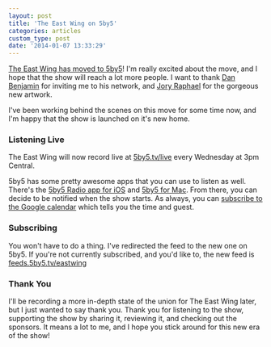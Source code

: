 ```yaml
---
layout: post
title: 'The East Wing on 5by5'
categories: articles
custom_type: post
date: '2014-01-07 13:33:29'
---
```

[The East Wing has moved to 5by5](http://5by5.tv/eastwing)! I'm really excited about the move, and I hope that the show will reach a lot more people. I want to thank [Dan Benjamin](http://5by5.tv/people/dan-benjamin) for inviting me to his network, and [Jory Raphael](http://sensibleworld.com/) for the gorgeous new artwork.

I've been working behind the scenes on this move for some time now, and I'm happy that the show is launched on it's new home.

### Listening Live
The East Wing will now record live at [5by5.tv/live](http://5by5.tv/live) every Wednesday at 3pm Central.

5by5 has some pretty awesome apps that you can use to listen as well. There's the [5by5 Radio app for iOS](https://itunes.apple.com/us/app/5by5-radio/id520847556?mt=8&partnerId=30&siteID=GfpxbBXXpXE-y3gfJGyOQcSr2tOpkzD12A&uo=8&at=11laDR) and [5by5 for Mac](https://itunes.apple.com/us/app/5by5-radio/id553498407?mt=12&partnerId=30&siteID=GfpxbBXXpXE-y3gfJGyOQcSr2tOpkzD12A&uo=8&at=11laDR). From there, you can decide to be notified when the show starts. As always, you can [subscribe to the Google calendar](http://theeastwing.net/schedule) which tells you the time and guest.

### Subscribing
You won't have to do a thing. I've redirected the feed to the new one on 5by5. If you're not currently subscribed, and you'd like to, the new feed is [feeds.5by5.tv/eastwing](feed://feeds.5by5.tv/eastwing)

### Thank You
I'll be recording a more in-depth state of the union for The East Wing later, but I just wanted to say thank you. Thank you for listening to the show, supporting the show by sharing it, reviewing it, and checking out the sponsors. It means a lot to me, and I hope you stick around for this new era of the show!